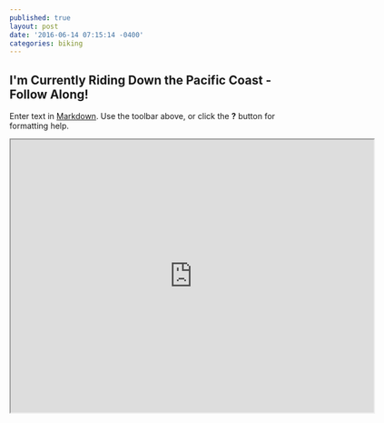 ```yaml
---
published: true
layout: post
date: '2016-06-14 07:15:14 -0400'
categories: biking
---
```

## I'm Currently Riding Down the Pacific Coast - Follow Along!

Enter text in [Markdown](http://daringfireball.net/projects/markdown/). Use the toolbar above, or click the **?** button for formatting help.


<iframe src="https://trackmytour.com/TJQt0" width="640" height="480" align="middle"></iframe>
<br>
